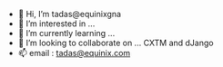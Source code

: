 - 👋 Hi, I’m tadas@equinixgna
- 👀 I’m interested in ...
- 🌱 I’m currently learning ...
- 💞️ I’m looking to collaborate on ... CXTM and dJango
- 📫 email : tadas@equinix.com

<!---
equinixgna/equinixgna is a ✨ special ✨ repository because its `README.md` (this file) appears on your GitHub profile.
You can click the Preview link to take a look at your changes.
--->
